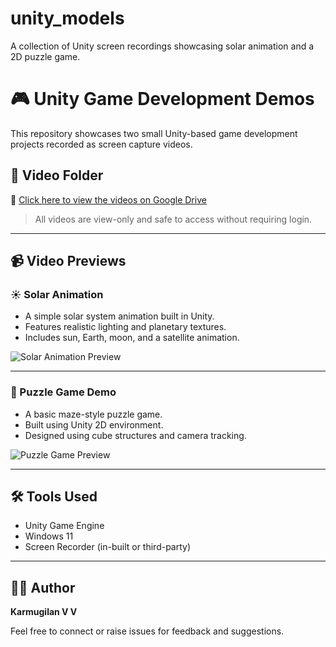# unity_models
A collection of Unity screen recordings showcasing solar animation and a 2D puzzle game.

# 🎮 Unity Game Development Demos

This repository showcases two small Unity-based game development projects recorded as screen capture videos.

## 📂 Video Folder

🔗 [Click here to view the videos on Google Drive](https://drive.google.com/drive/folders/16ZXZyLwGpk-EtDppvL-v7Lnc75lPmFKQ?usp=drive_link)

> All videos are view-only and safe to access without requiring login.

---

## 📹 Video Previews

### ☀️ Solar Animation
- A simple solar system animation built in Unity.
- Features realistic lighting and planetary textures.
- Includes sun, Earth, moon, and a satellite animation.

![Solar Animation Preview](https://drive.google.com/file/d/1jaszy43NUrla9ahpIe34nj53z1T-6MPV/view?usp=drive_link)

---

### 🧩 Puzzle Game Demo
- A basic maze-style puzzle game.
- Built using Unity 2D environment.
- Designed using cube structures and camera tracking.

![Puzzle Game Preview](https://drive.google.com/file/d/1kP7uBZsfuKm0LETDZzXjG6zicrvrTXu8/view?usp=drive_link)

---

## 🛠️ Tools Used
- Unity Game Engine
- Windows 11
- Screen Recorder (in-built or third-party)


---

## 🙋‍♂️ Author
**Karmugilan V V**

Feel free to connect or raise issues for feedback and suggestions.


